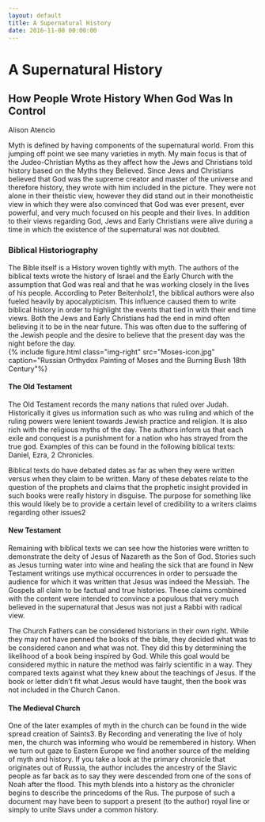 ```yaml
---
layout: default
title: A Supernatural History
date: 2016-11-08 00:00:00
---
```


# A Supernatural History

## How People Wrote History When God Was In Control 

<p class="author">Alison Atencio</p>

Myth is defined by having components of the supernatural world. From this jumping off point we see many varieties in myth. My main focus is that of the Judeo-Christian Myths as they affect how the Jews and Christians told history based on the Myths they Believed. Since Jews and Christians believed that God was the supreme creator and master of the universe and therefore history, they wrote with him included in the picture. They were not alone in their theistic view, however they did stand out in their monotheistic view in which they were also convinced that God was ever present, ever powerful, and very much focused on his people and their lives. In addition to their views regarding God, Jews and Early Christians were alive during a time in which the existence of the supernatural was not doubted.  

### Biblical Historiography
The Bible itself is a History woven tightly with myth. The authors of the biblical texts wrote the history of Israel and the Early Church with the assumption that God was real and that he was working closely in the lives of his people. According to Peter Beitenholz1, the biblical authors were also fueled heavily by apocalypticism. This influence caused them to write biblical history in order to highlight the events that tied in with their end time views. Both the Jews and Early Christians had the end in mind often believing it to be in the near future. This was often due to the suffering of the Jewish people and the desire to believe that the present day was the night before the day.  
{% include figure.html class="img-right" src="Moses-icon.jpg" caption="Russian Orthydox Painting of Moses and the Burning Bush 18th Century"%}

#### The Old Testament
The Old Testament records the many nations that ruled over Judah. Historically it gives us information such as who was ruling and which of the ruling powers were lenient towards Jewish practice and religion. It is also rich with the religious myths of the day. The authors inform us that each exile and conquest is a punishment for a nation who has strayed from the true god. Examples of this can be found in the following biblical texts: Daniel, Ezra, 2 Chronicles. 

Biblical texts do have debated dates as far as when they were written versus when they claim to be written. Many of these debates relate to the question of the prophets and claims that the prophetic insight provided in such books were really history in disguise. The purpose for something like this would likely be to provide a certain level of credibility to a writers claims regarding other issues2 

#### New Testament 
Remaining with biblical texts we can see how the histories were written to demonstrate the deity of Jesus of Nazareth as the Son of God. Stories such as Jesus turning water into wine and healing the sick that are found in New Testament writings use mythical occurrences in order to persuade the audience for which it was written that Jesus was indeed the Messiah. The Gospels all claim to be factual and true histories. These claims combined with the content were intended to convince a populous that very much believed in the supernatural that Jesus was not just a Rabbi with radical view.  

The Church Fathers can be considered historians in their own right. While they may not have penned the books of the bible, they decided what was to be considered canon and what was not. They did this by determining the likelihood of a book being inspired by God. While this goal would be considered mythic in nature the method was fairly scientific in a way. They compared texts against what they knew about the teachings of Jesus. If the book or letter didn’t fit what Jesus would have taught, then the book was not included in the Church Canon. 


#### The Medieval Church  
One of the later examples of myth in the church can be found in the wide spread creation of Saints3. By Recording and venerating the live of holy men, the church was informing who would be remembered in history.  When we turn out gaze to Eastern Europe we find another source of the melding of myth and history. If you take a look at the primary chronicle that originates out of Russia, the author includes the ancestry of the Slavic people as far back as to say they were descended from one of the sons of Noah after the flood. This myth blends into a history as the chronicler begins to describe the princedoms of the Rus. The purpose of such a document may have been to support a present (to the author) royal line or simply to unite Slavs under a common history. 
 
